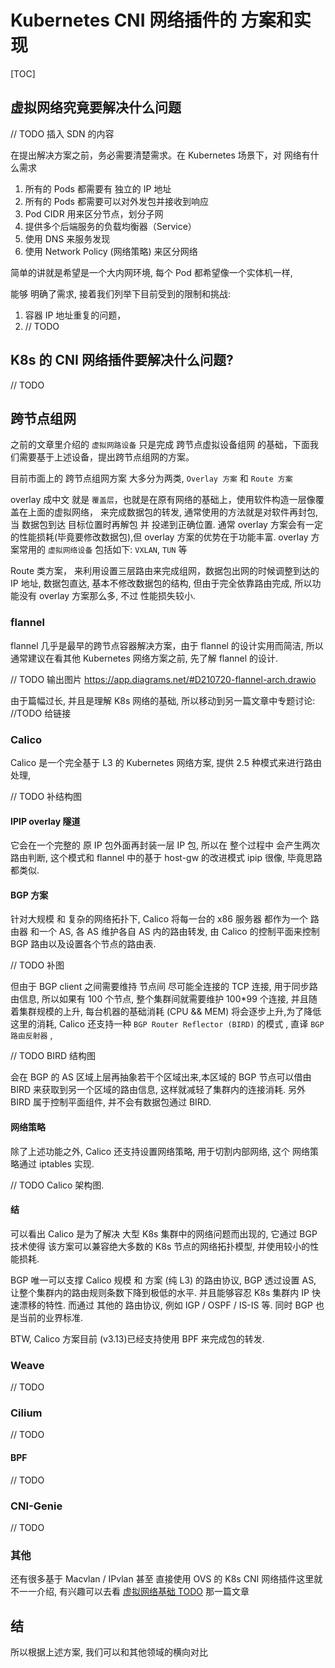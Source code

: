 # Kubernetes CNI 网络插件的 方案和实现

[TOC]

## 虚拟网络究竟要解决什么问题

// TODO 插入 SDN 的内容

在提出解决方案之前，务必需要清楚需求。在 Kubernetes 场景下，对 网络有什么需求

1. 所有的 Pods 都需要有 独立的 IP 地址
2. 所有的 Pods 都需要可以对外发包并接收到响应
3. Pod CIDR 用来区分节点，划分子网
4. 提供多个后端服务的负载均衡器（Service）
5. 使用 DNS 来服务发现
6. 使用 Network Policy (网络策略) 来区分网络

简单的讲就是希望是一个大内网环境, 每个 Pod 都希望像一个实体机一样, 

能够 明确了需求, 接着我们列举下目前受到的限制和挑战:

1. 容器 IP 地址重复的问题，
2. // TODO

## K8s 的 CNI 网络插件要解决什么问题?

// TODO

## 跨节点组网

之前的文章里介绍的 `虚拟网路设备` 只是完成 跨节点虚拟设备组网 的基础，下面我们需要基于上述设备，提出跨节点组网的方案。

目前市面上的 跨节点组网方案 大多分为两类, `Overlay 方案` 和 `Route 方案`

overlay 成中文 就是 `覆盖层`，也就是在原有网络的基础上，使用软件构造一层像覆盖在上面的虚拟网络， 来完成数据包的转发, 通常使用的方法就是对软件再封包, 当 数据包到达 目标位置时再解包 并 投递到正确位置. 通常 overlay 方案会有一定的性能损耗(毕竟要修改数据包),但 overlay 方案的优势在于功能丰富. overlay 方案常用的 `虚拟网络设备` 包括如下: `VXLAN`, `TUN` 等 

Route 类方案， 来利用设置三层路由来完成组网，数据包出网的时候调整到达的 IP 地址, 数据包直达, 基本不修改数据包的结构, 但由于完全依靠路由完成, 所以功能没有 overlay 方案那么多, 不过 性能损失较小.

### flannel

flannel 几乎是最早的跨节点容器解决方案，由于 flannel 的设计实用而简洁, 所以通常建议在看其他 Kubernetes 网络方案之前, 先了解 flannel 的设计.

// TODO 输出图片 https://app.diagrams.net/#D210720-flannel-arch.drawio

由于篇幅过长, 并且是理解 K8s 网络的基础, 所以移动到另一篇文章中专题讨论: //TODO 给链接

### Calico

Calico 是一个完全基于 L3 的 Kubernetes 网络方案, 提供 2.5 种模式来进行路由处理, 

// TODO 补结构图

#### IPIP  overlay 隧道

 它会在一个完整的 原 IP 包外面再封装一层 IP 包, 所以在 整个过程中 会产生两次路由判断,  这个模式和 flannel 中的基于 host-gw 的改进模式 ipip 很像, 毕竟思路都类似. 

#### BGP 方案

针对大规模 和 复杂的网络拓扑下, Calico 将每一台的 x86 服务器 都作为一个  路由器 和一个 AS, 各 AS 维护各自 AS 内的路由转发, 由 Calico 的控制平面来控制 BGP 路由以及设置各个节点的路由表.

// TODO 补图

但由于 BGP client 之间需要维持 节点间 尽可能全连接的 TCP 连接, 用于同步路由信息, 所以如果有 100 个节点, 整个集群间就需要维护 100*99 个连接, 并且随着集群规模的上升, 每台机器的基础消耗 (CPU && MEM) 将会逐步上升,为了降低这里的消耗, Calico 还支持一种 `BGP Router Reflector (BIRD)` 的模式 , 直译 `BGP 路由反射器` , 

// TODO BIRD 结构图

会在 BGP 的 AS 区域上层再抽象若干个区域出来,本区域的 BGP 节点可以借由 BIRD 来获取到另一个区域的路由信息, 这样就减轻了集群内的连接消耗. 另外 BIRD 属于控制平面组件, 并不会有数据包通过 BIRD.

#### 网络策略

除了上述功能之外, Calico 还支持设置网络策略, 用于切割内部网络, 这个 网络策略通过 iptables 实现.

// TODO Calico 架构图.

#### 结

可以看出 Calico 是为了解决 大型 K8s 集群中的网络问题而出现的, 它通过 BGP 技术使得 该方案可以兼容绝大多数的 K8s 节点的网络拓扑模型, 并使用较小的性能损耗.

BGP 唯一可以支撑 Calico 规模 和 方案 (纯 L3) 的路由协议, BGP 透过设置 AS, 让整个集群内的路由规则条数下降到极低的水平. 并且能够容忍 K8s 集群内 IP 快速漂移的特性.  而通过 其他的 路由协议, 例如 IGP / OSPF / IS-IS 等. 同时 BGP 也是当前的业界标准.

BTW, Calico 方案目前 (v3.13)已经支持使用 BPF 来完成包的转发.

### Weave



// TODO

### Cilium

// TODO

#### BPF

// TODO

### CNI-Genie

// TODO

### 其他

还有很多基于 Macvlan  / IPvlan 甚至 直接使用 OVS 的 K8s CNI 网络插件这里就不一一介绍, 有兴趣可以去看 [虚拟网络基础 TODO]() 那一篇文章

## 结

所以根据上述方案, 我们可以和其他领域的横向对比
